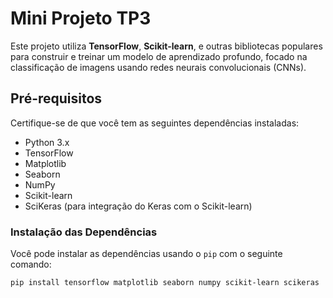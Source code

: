 # Mini Projeto TP3

Este projeto utiliza **TensorFlow**, **Scikit-learn**, e outras bibliotecas populares para construir e treinar um modelo de aprendizado profundo, focado na classificação de imagens usando redes neurais convolucionais (CNNs).

## Pré-requisitos

Certifique-se de que você tem as seguintes dependências instaladas:

- Python 3.x
- TensorFlow
- Matplotlib
- Seaborn
- NumPy
- Scikit-learn
- SciKeras (para integração do Keras com o Scikit-learn)

### Instalação das Dependências

Você pode instalar as dependências usando o `pip` com o seguinte comando:

```bash
pip install tensorflow matplotlib seaborn numpy scikit-learn scikeras
